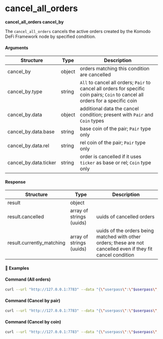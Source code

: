 # cancel_all_orders

**cancel_all_orders cancel_by**

The `cancel_all_orders` cancels the active orders created by the Komodo DeFi Framework node by specified condition.

#### Arguments

| Structure             | Type   | Description                                                                                                                      |
| --------------------- | ------ | -------------------------------------------------------------------------------------------------------------------------------- |
| cancel_by             | object | orders matching this condition are cancelled                                                                                     |
| cancel_by.type        | string | `All` to cancel all orders; `Pair` to cancel all orders for specific coin pairs; `Coin` to cancel all orders for a specific coin |
| cancel_by.data        | object | additional data the cancel condition; present with `Pair` and `Coin` types                                                       |
| cancel_by.data.base   | string | base coin of the pair; `Pair` type only                                                                                          |
| cancel_by.data.rel    | string | rel coin of the pair; `Pair` type only                                                                                           |
| cancel_by.data.ticker | string | order is cancelled if it uses `ticker` as base or rel; `Coin` type only                                                          |

#### Response

| Structure                 | Type                     | Description                                                                                                    |
| ------------------------- | ------------------------ | -------------------------------------------------------------------------------------------------------------- |
| result                    | object                   |                                                                                                                |
| result.cancelled          | array of strings (uuids) | uuids of cancelled orders                                                                                      |
| result.currently_matching | array of strings (uuids) | uuids of the orders being matched with other orders; these are not cancelled even if they fit cancel condition |

#### :pushpin: Examples

#### Command (All orders)

```bash
curl --url "http://127.0.0.1:7783" --data "{\"userpass\":\"$userpass\",\"method\":\"cancel_all_orders\",\"cancel_by\":{\"type\":\"All\"}}"
```

#### Command (Cancel by pair)

```bash
curl --url "http://127.0.0.1:7783" --data "{\"userpass\":\"$userpass\",\"method\":\"cancel_all_orders\",\"cancel_by\":{\"type\":\"Pair\",\"data\":{\"base\":\"RICK\",\"rel\":\"MORTY\"}}}"
```

#### Command (Cancel by coin)

```bash
curl --url "http://127.0.0.1:7783" --data "{\"userpass\":\"$userpass\",\"method\":\"cancel_all_orders\",\"cancel_by\":{\"type\":\"Coin\",\"data\":{\"ticker\":\"RICK\"}}}"
```

<div style="margin-top: 0.5rem;">

<collapse-text hidden title="Response">

#### Response (1 order cancelled)

```json
{
  "result": {
    "cancelled": ["2aae69d1-0167-493e-ad15-c6a8b43546d6"],
    "currently_matching": []
  }
}
```

#### Response (1 order cancelled and 1 is currently matching)

```json
{
  "result": {
    "cancelled": ["2aae69d1-0167-493e-ad15-c6a8b43546d6"],
    "currently_matching": ["e9a6f422-e378-437f-bb74-ba4307a90e68"]
  }
}
```

</collapse-text>

</div>

